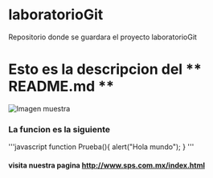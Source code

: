 # laboratorioGit
Repositorio donde se guardara el proyecto laboratorioGit

# Esto es la descripcion del ** README.md **

![Imagen muestra](http://www.sps.com.mx/recursos/imagenes/logo_sps_neurika.png)

### La funcion es la siguiente

'''javascript
function Prueba(){
	alert("Hola mundo");
}
'''


#### visita nuestra pagina <http://www.sps.com.mx/index.html>